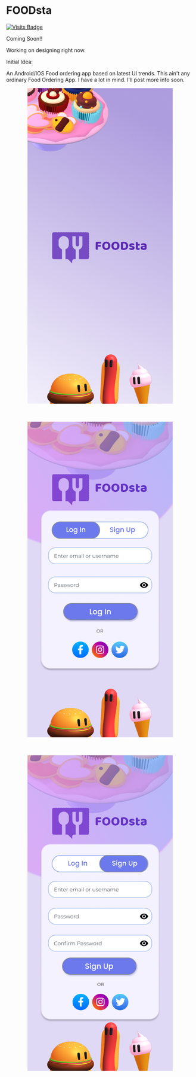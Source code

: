 # FOODsta
[![Visits Badge](https://badges.pufler.dev/visits/sahilsarin390/FOODsta)](https://badges.pufler.dev)

Coming Soon!!

Working on designing right now.

Initial Idea:

An Android/IOS Food ordering app based on latest UI trends. 
This ain't any ordinary Food Ordering App. I have a lot in mind. I'll post more info soon.

<div align = "center">

  ![image](https://raw.githubusercontent.com/sahilsarin390/FOODsta/main/UI/Splash%20Screen.png)
  
  </br>
  
  ![image](https://raw.githubusercontent.com/sahilsarin390/FOODsta/main/UI/Login%20Page.png)
  
  </br>
  
  ![image](https://raw.githubusercontent.com/sahilsarin390/FOODsta/main/UI/Sign%20Up%20Page.png)
  
</div>
